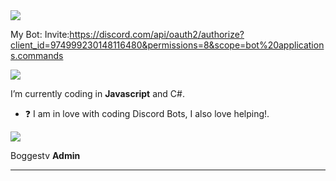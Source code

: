 <img src="https://discord.c99.nl/widget/theme-2/899210602508066867.png">


My Bot:
Invite:https://discord.com/api/oauth2/authorize?client_id=974999230148116480&permissions=8&scope=bot%20applications.commands


<img src="https://discord.c99.nl/widget/theme-1/974999230148116480.png">

 
 I’m currently coding in **Javascript** and C#.  
 

- ❓  I am in love with coding Discord Bots, I also love helping!.

<a href="https://top.gg/bot/974999230148116480">
  <img src="https://top.gg/api/widget/974999230148116480.svg">
</a>
  
Boggestv **Admin**




***
